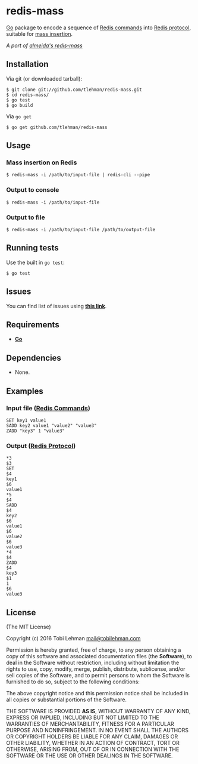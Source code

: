 # redis-mass

[Go](https://golang.org/) package to encode a sequence of [Redis commands](http://redis.io/commands) into [Redis protocol](http://redis.io/topics/protocol), suitable for [mass insertion](http://redis.io/topics/mass-insert).

*A port of [almeida's redis-mass](https://github.com/almeida/redis-mass)*

## Installation

Via git (or downloaded tarball):

```
$ git clone git://github.com/tlehman/redis-mass.git
$ cd redis-mass/
$ go test
$ go build
```

Via `go get`

```
$ go get github.com/tlehman/redis-mass
```

## Usage

### Mass insertion on Redis

```
$ redis-mass -i /path/to/input-file | redis-cli --pipe
```

### Output to console

```
$ redis-mass -i /path/to/input-file
```

### Output to file

```
$ redis-mass -i /path/to/input-file /path/to/output-file
```

## Running tests

Use the built in `go test`:

```
$ go test
```

## Issues

You can find list of issues using **[this link](http://github.com/tlehman/redis-mass/issues)**.

## Requirements

 - **[Go](https://golang.org)**

## Dependencies

 - None.


## Examples

### Input file ([Redis Commands](http://redis.io/commands))

```
SET key1 value1
SADD key2 value1 "value2" "value3"
ZADD "key3" 1 "value3"
```

### Output ([Redis Protocol](http://redis.io/topics/protocol))

```
*3
$3
SET
$4
key1
$6
value1
*5
$4
SADD
$4
key2
$6
value1
$6
value2
$6
value3
*4
$4
ZADD
$4
key3
$1
1
$6
value3
```

## License

(The MIT License)

Copyright (c) 2016 Tobi Lehman <mail@tobilehman.com>

Permission is hereby granted, free of charge, to any person obtaining a copy of this software and associated documentation files (the **Software**), to deal in the Software without restriction, including without limitation the rights to use, copy, modify, merge, publish, distribute, sublicense, and/or sell copies of the Software, and to permit persons to whom the Software is furnished to do so, subject to the following conditions:

The above copyright notice and this permission notice shall be included in all copies or substantial portions of the Software.

THE SOFTWARE IS PROVIDED **AS IS**, WITHOUT WARRANTY OF ANY KIND, EXPRESS OR IMPLIED, INCLUDING BUT NOT LIMITED TO THE WARRANTIES OF MERCHANTABILITY, FITNESS FOR A PARTICULAR PURPOSE AND NONINFRINGEMENT. IN NO EVENT SHALL THE AUTHORS OR COPYRIGHT HOLDERS BE LIABLE FOR ANY CLAIM, DAMAGES OR OTHER LIABILITY, WHETHER IN AN ACTION OF CONTRACT, TORT OR OTHERWISE, ARISING FROM, OUT OF OR IN CONNECTION WITH THE SOFTWARE OR THE USE OR OTHER DEALINGS IN THE SOFTWARE.
